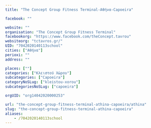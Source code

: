 ```yaml
---
title: "The Concept Group Fitness Terminal-Αθήνα-Capoeira"

facebook: ""

website: ""
organisation: "The Concept Group Fitness Terminal"
facebookorg: "https://www.facebook.com/theConcept.tavrou"
websiteorg: "tctavros.gr/"
UID: "7042020140113school"
cities: ["Αθήνα"]
perioxi: ""
address: ""

places: [""]
categories: ["Κλειστού Χώρου"]
subcategories: ["Capoeira"]
categoryNoSLug: ["kleistou-xorou"]
subcategoriesNoSLug: ["capoeira"]

orgUID: "org14042020000253"

url: "the-concept-group-fitness-terminal-athina-capoeira/athina"
slug: "the-concept-group-fitness-terminal-athina-capoeira"
aliases:
    - /7042020140113school
---
```





